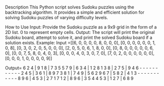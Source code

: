 Description
This Python script solves Sudoku puzzles using the backtracking algorithm. It provides a simple and efficient solution for solving Sudoku puzzles of varying difficulty levels.

How to Use
Input: Provide the Sudoku puzzle as a 9x9 grid in the form of a 2D list. 0 to represent empty cells.
Output: The script will print the original Sudoku board, attempt to solve it, and print the solved Sudoku board if a solution exists.
Example:
Input =[[6, 0, 0, 0, 0, 8, 0, 0, 0],
        [0, 0, 0, 0, 0, 0, 1, 0, 8],
        [0, 3, 0, 2, 0, 5, 0, 0, 0],
        [2, 0, 5, 0, 6, 1, 8, 0, 0],
        [0, 8, 0, 0, 0, 0, 0, 6, 0],
        [0, 0, 7, 5, 8, 0, 4, 0, 3],
        [0, 0, 0, 4, 0, 3, 0, 7, 0],
        [7, 0, 2, 0, 0, 0, 0, 0, 0],
        [0, 0, 0, 1, 0, 0, 0, 0, 9]]
        
Output= 6 2 4 | 9 1 8 | 7 3 5
        5 7 9 | 6 3 4 | 1 2 8
        1 3 8 | 2 7 5 | 9 4 6
        - - - - - - - - - - -
        2 4 5 | 3 6 1 | 8 9 7
        3 8 1 | 7 4 9 | 5 6 2
        9 6 7 | 5 8 2 | 4 1 3
        - - - - - - - - - - -
        8 9 6 | 4 5 3 | 2 7 1
        7 1 2 | 8 9 6 | 3 5 4
        4 5 3 | 1 2 7 | 6 8 9
